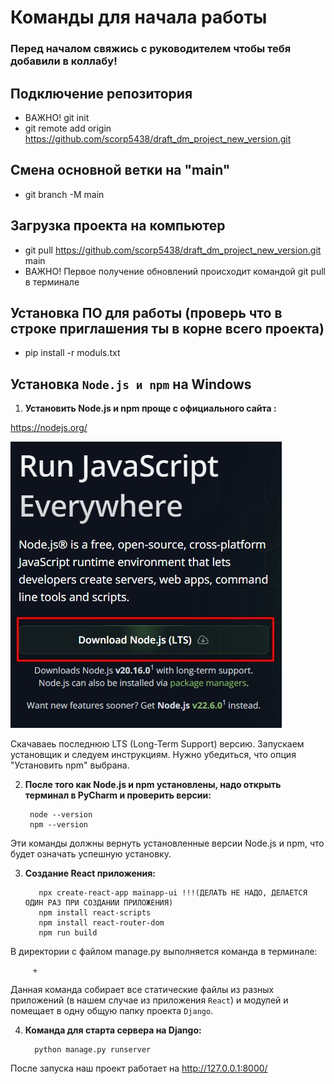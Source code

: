 # Команды для начала работы
### Перед началом свяжись с руководителем чтобы тебя добавили в коллабу!
## Подключение репозитория
* ВАЖНО! git init
* git remote add origin https://github.com/scorp5438/draft_dm_project_new_version.git
## Смена основной ветки на "main"
* git branch -M main
## Загрузка проекта на компьютер
* git pull https://github.com/scorp5438/draft_dm_project_new_version.git main
* ВАЖНО! Первое получение обновлений происходит командой git pull в терминале
## Установка ПО для работы (проверь что в строке приглашения ты в корне всего проекта)
* pip install -r moduls.txt

## Установка `Node.js и npm` на Windows
1. **Установить Node.js и npm проще с официального сайта :**

https://nodejs.org/

![Создание и обьединение файлов](/img_readme/Screenshot_1.jpg)

Скачаваеь последнюю LTS (Long-Term Support) версию.
Запускаем установщик и следуем инструкциям. Нужно убедиться, что опция "Установить npm" выбрана.

2. **После того как Node.js и npm установлены, надо открыть терминал в PyCharm и проверить версии:**

        node --version
        npm --version


Эти команды должны вернуть установленные версии Node.js и npm, что будет означать успешную установку.

3. **Создание React приложения:**

          npx create-react-app mainapp-ui !!!(ДЕЛАТЬ НЕ НАДО, ДЕЛАЕТСЯ ОДИН РАЗ ПРИ СОЗДАНИИ ПРИЛОЖЕНИЯ)
          npm install react-scripts
          npm install react-router-dom
          npm run build

В директории с файлом manage.py выполняется команда в терминале:

         +

Данная команда собирает все статические файлы из разных приложений (в нашем случае из приложения `React`) и модулей и помещает в одну общую папку проекта `Django`.

4. **Команда для старта сервера на Django:**

         python manage.py runserver

После запуска наш проект работает на http://127.0.0.1:8000/

